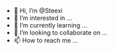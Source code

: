 - 👋 Hi, I’m @Steexi
- 👀 I’m interested in ...
- 🌱 I’m currently learning ...
- 💞️ I’m looking to collaborate on ...
- 📫 How to reach me ...

<!---
Steexi/Steexi is a ✨ special ✨ repository because its `README.md` (this file) appears on your GitHub profile.
You can click the Preview link to take a look at your changes.
--->
